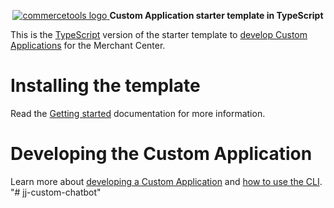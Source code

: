 <p align="center">
  <a href="https://commercetools.com/">
    <img alt="commercetools logo" src="https://unpkg.com/@commercetools-frontend/assets/logos/commercetools_primary-logo_horizontal_RGB.png">
  </a>
  <b>Custom Application starter template in TypeScript</b>
</p>

This is the [TypeScript](https://www.typescriptlang.org/) version of the starter template to [develop Custom Applications](https://docs.commercetools.com/custom-applications/) for the Merchant Center.

# Installing the template

Read the [Getting started](https://docs.commercetools.com/custom-applications/getting-started) documentation for more information.

# Developing the Custom Application

Learn more about [developing a Custom Application](https://docs.commercetools.com/custom-applications/development) and [how to use the CLI](https://docs.commercetools.com/custom-applications/api-reference/cli).
"# jj-custom-chatbot" 

